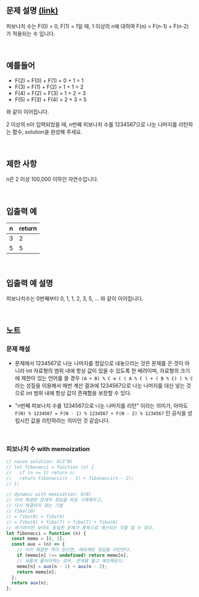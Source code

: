 ## 문제 설명 [(link)](https://school.programmers.co.kr/learn/courses/30/lessons/12945?language=javascript)

피보나치 수는 F(0) = 0, F(1) = 1일 때, 1 이상의 n에 대하여 F(n) = F(n-1) + F(n-2) 가 적용되는 수 입니다.

<br>

## 예를들어

- F(2) = F(0) + F(1) = 0 + 1 = 1
- F(3) = F(1) + F(2) = 1 + 1 = 2
- F(4) = F(2) + F(3) = 1 + 2 = 3
- F(5) = F(3) + F(4) = 2 + 3 = 5

와 같이 이어집니다.

2 이상의 n이 입력되었을 때, n번째 피보나치 수를 1234567으로 나눈 나머지를 리턴하는 함수, solution을 완성해 주세요.

<br>

## 제한 사항

n은 2 이상 100,000 이하인 자연수입니다.

<br>

## 입출력 예

| n   | return |
| --- | ------ |
| 3   | 2      |
| 5   | 5      |

<br>

## 입출력 예 설명

피보나치수는 0번째부터 0, 1, 1, 2, 3, 5, ... 와 같이 이어집니다.

<br>

## 노트

### 문제 해설

- 문제에서 1234567로 나눈 나머지를 정답으로 내놓으라는 것은 문제를 꼰 것이 아니라 int 자료형의 범위 내에 항상 값이 있을 수 있도록 한 배려이며, 자료형의 크기에 제한이 있는 언어를 쓸 경우 `(A + B) % C ≡ ( ( A % C ) + ( B % C) ) % C` 라는 성질을 이용해서 매번 계산 결과에 1234567으로 나눈 나머지를 대신 넣는 것으로 int 범위 내에 항상 값이 존재함을 보장할 수 있다.

- "n번째 피보나치 수를 1234567으로 나눈 나머지를 리턴" 이라는 의미가, 아마도 `F(N) % 1234567 = F(N - 1) % 1234567 + F(N - 2) % 1234567` 인 공식을 성립시킨 값을 리턴하라는 의미인 것 같습니다.

<br>

### 피보나치 수 with memoization

```js
// naive solution: O(2^N)
// let fibonacci = function (n) {
//   if (n <= 1) return n;
//   return fibonacci(n - 1) + fibonacci(n - 2);
// };

// dynamic with meoization: O(N)
// 이미 해결한 문제의 정답을 따로 기록해두고,
// 다시 해결하지 않는 기법
// fibo(10)
// = fibo(9) + fibo(8)
// = fibo(8) + fibo(7) + fibo(7) + fibo(6)
// 여기까지만 보아도 동일한 문제가 중복으로 계산되는 것을 알 수 있다.
let fibonacci = function (n) {
  const memo = [0, 1];
  const aux = (n) => {
    // 이미 해결한 적이 있으면, 메모해둔 정답을 리턴한다.
    if (memo[n] !== undefined) return memo[n];
    // 새롭게 풀어야하는 경우, 문제를 풀고 메모해둔다.
    memo[n] = aux(n - 1) + aux(n - 2);
    return memo[n];
  };
  return aux(n);
};
```
